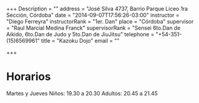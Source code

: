 +++
Description = ""
address = "José Silva 4737, Barrio Parque Liceo 1ra Sección, Córdoba"
date = "2014-09-07T17:56:26-03:00"
instructor = "Diego Ferreyra"
instructorRank = "1er. Dan"
place = "Córdoba"
supervisor = "Raul Marcial Medina Franck"
supervisorRank = "Sensei 6to.Dan de Aikido, 6to.Dan de Judo y 5to.Dan de JiuJitsu"
telephone = "+54-351-(15)6569961"
title = "Kazoku Dojo"
email = ""

+++


Horarios
========

Martes y Jueves Niños: 19.30 a 20.30
Adultos: 20.45 a 21.45
